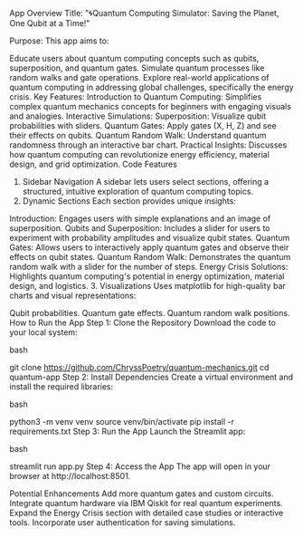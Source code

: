 App Overview
Title:
"🌀Quantum Computing Simulator: Saving the Planet, One Qubit at a Time!"

Purpose:
This app aims to:

Educate users about quantum computing concepts such as qubits, superposition, and quantum gates.
Simulate quantum processes like random walks and gate operations.
Explore real-world applications of quantum computing in addressing global challenges, specifically the energy crisis.
Key Features:
Introduction to Quantum Computing: Simplifies complex quantum mechanics concepts for beginners with engaging visuals and analogies.
Interactive Simulations:
Superposition: Visualize qubit probabilities with sliders.
Quantum Gates: Apply gates (X, H, Z) and see their effects on qubits.
Quantum Random Walk: Understand quantum randomness through an interactive bar chart.
Practical Insights: Discusses how quantum computing can revolutionize energy efficiency, material design, and grid optimization.
Code Features
1. Sidebar Navigation
A sidebar lets users select sections, offering a structured, intuitive exploration of quantum computing topics.
2. Dynamic Sections
Each section provides unique insights:

Introduction: Engages users with simple explanations and an image of superposition.
Qubits and Superposition: Includes a slider for users to experiment with probability amplitudes and visualize qubit states.
Quantum Gates: Allows users to interactively apply quantum gates and observe their effects on qubit states.
Quantum Random Walk: Demonstrates the quantum random walk with a slider for the number of steps.
Energy Crisis Solutions: Highlights quantum computing's potential in energy optimization, material design, and logistics.
3. Visualizations
Uses matplotlib for high-quality bar charts and visual representations:

Qubit probabilities.
Quantum gate effects.
Quantum random walk positions.
How to Run the App
Step 1: Clone the Repository
Download the code to your local system:

bash

git clone https://github.com/ChryssPoetry/quantum-mechanics.git
cd quantum-app
Step 2: Install Dependencies
Create a virtual environment and install the required libraries:

bash

python3 -m venv venv
source venv/bin/activate
pip install -r requirements.txt
Step 3: Run the App
Launch the Streamlit app:

bash

streamlit run app.py
Step 4: Access the App
The app will open in your browser at http://localhost:8501.

Potential Enhancements
Add more quantum gates and custom circuits.
Integrate quantum hardware via IBM Qiskit for real quantum experiments.
Expand the Energy Crisis section with detailed case studies or interactive tools.
Incorporate user authentication for saving simulations.

